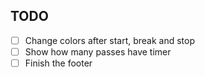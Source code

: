 ## TODO

- [ ] Change colors after start, break and stop
- [ ] Show how many passes have timer
- [ ] Finish the footer
